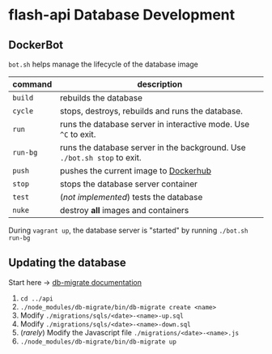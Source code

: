 # flash-api Database Development

## DockerBot
`bot.sh` helps manage the lifecycle of the database image

|command|description|
|---|---|
|`build`| rebuilds the database|
|`cycle`| stops, destroys, rebuilds and runs the database. |
|`run`| runs the database server in interactive mode. Use `^C` to exit. |
|`run-bg`| runs the database server in the background. Use `./bot.sh stop` to exit. |
|`push`| pushes the current image to [Dockerhub](https://hub.docker.com/r/stsilabs/) |
|`stop`| stops the database server container |
|`test`| (_not implemented_) tests the database |
|`nuke`| destroy __all__ images and containers |

During `vagrant up`, the database server is "started" by running `./bot.sh run-bg`

## Updating the database

Start here -> [db-migrate documentation](https://db-migrate.readthedocs.io/en/latest/Getting%20Started/usage/)

1. `cd ../api`
1. `./node_modules/db-migrate/bin/db-migrate create <name>`
1. Modify `./migrations/sqls/<date>-<name>-up.sql`
1. Modify `./migrations/sqls/<date>-<name>-down.sql`
1. (_rarely_) Modify the Javascript file `./migrations/<date>-<name>.js`
1. `./node_modules/db-migrate/bin/db-migrate up`
